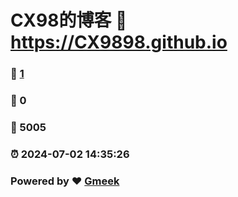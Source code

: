 # CX98的博客 :link: https://CX9898.github.io 
### :page_facing_up: [1](https://CX9898.github.io/tag.html) 
### :speech_balloon: 0 
### :hibiscus: 5005 
### :alarm_clock: 2024-07-02 14:35:26 
### Powered by :heart: [Gmeek](https://github.com/Meekdai/Gmeek)
